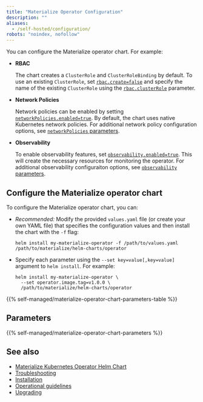 ```yaml
---
title: "Materialize Operator Configuration"
description: ""
aliases:
  - /self-hosted/configuration/
robots: "noindex, nofollow"
---
```


You can configure the Materialize operator chart. For example:

- **RBAC**

  The chart creates a `ClusterRole` and `ClusterRoleBinding` by default. To use
  an existing `ClusterRole`, set [`rbac.create=false`](/self-managed/configuration/#rbaccreate) and specify the name of
  the existing `ClusterRole` using the
  [`rbac.clusterRole`](/self-managed/configuration/#rbacclusterrole) parameter.

- **Network Policies**

  Network policies can be enabled by setting
  [`networkPolicies.enabled=true`](/self-managed/configuration/#networkpoliciesenabled).
  By default, the chart uses native Kubernetes network policies. For additional network policy configuration options, see [`networkPolicies` parameters](#networkpolicies-parameters).

- **Observability**

  To enable observability features, set
  [`observability.enabled=true`](/self-managed/configuration/#observabilityenabled).
  This will create the necessary resources for monitoring the operator. For
  additional observability configuraiton options, see [`observability`
  parameters](#observability-parameters).

## Configure the Materialize operator chart

To configure the Materialize operator chart, you can:

- *Recommended:* Modify the provided  `values.yaml` file (or create your own
  YAML file) that specifies the configuration values and then install the
  chart with the `-f` flag:

  ```shell
  helm install my-materialize-operator -f /path/to/values.yaml /path/to/materialize/helm-charts/operator
  ```

- Specify each parameter using the `--set key=value[,key=value]` argument to
  `helm install`. For example:

  ```shell
  helm install my-materialize-operator \
    --set operator.image.tag=v1.0.0 \
    /path/to/materialize/helm-charts/operator
  ```

{{%  self-managed/materialize-operator-chart-parameters-table %}}

## Parameters

{{%  self-managed/materialize-operator-chart-parameters %}}

## See also

- [Materialize Kubernetes Operator Helm Chart](/self-managed/)
- [Troubleshooting](/self-managed/troubleshooting/)
- [Installation](/self-managed/installation/)
- [Operational guidelines](/self-managed/operational-guidelines/)
- [Upgrading](/self-managed/upgrading/)
